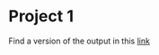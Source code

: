 # Project 1

Find a version of the output in this [link](http://username.github.io/repository/filename.html)

